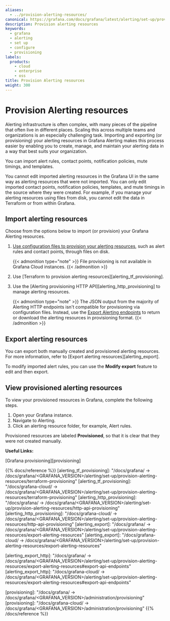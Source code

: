 ```yaml
---
aliases:
  - ../provision-alerting-resources/
canonical: https://grafana.com/docs/grafana/latest/alerting/set-up/provision-alerting-resources/
description: Provision alerting resources
keywords:
  - grafana
  - alerting
  - set up
  - configure
  - provisioning
labels:
  products:
    - cloud
    - enterprise
    - oss
title: Provision Alerting resources
weight: 300
---
```


# Provision Alerting resources

Alerting infrastructure is often complex, with many pieces of the pipeline that often live in different places. Scaling this across multiple teams and organizations is an especially challenging task. Importing and exporting (or provisioning) your alerting resources in Grafana Alerting makes this process easier by enabling you to create, manage, and maintain your alerting data in a way that best suits your organization.

You can import alert rules, contact points, notification policies, mute timings, and templates.

You cannot edit imported alerting resources in the Grafana UI in the same way as alerting resources that were not imported. You can only edit imported contact points, notification policies, templates, and mute timings in the source where they were created. For example, if you manage your alerting resources using files from disk, you cannot edit the data in Terraform or from within Grafana.

## Import alerting resources

Choose from the options below to import (or provision) your Grafana Alerting resources.

1. [Use configuration files to provision your alerting resources](/docs/grafana/<GRAFANA_VERSION>/alerting/set-up/provision-alerting-resources/file-provisioning), such as alert rules and contact points, through files on disk.

   {{< admonition type="note" >}}
   File provisioning is not available in Grafana Cloud instances.
   {{< /admonition >}}

1. Use [Terraform to provision alerting resources][alerting_tf_provisioning].

1. Use the [Alerting provisioning HTTP API][alerting_http_provisioning] to manage alerting resources.

   {{< admonition type="note" >}}
   The JSON output from the majority of Alerting HTTP endpoints isn't compatible for provisioning via configuration files.
   Instead, use the [Export Alerting endpoints](/docs/grafana/<GRAFANA_VERSION>/alerting/set-up/provision-alerting-resources/export-alerting-resources#export-api-endpoints) to return or download the alerting resources in provisioning format.
   {{< /admonition >}}

## Export alerting resources

You can export both manually created and provisioned alerting resources. For more information, refer to [Export alerting resources][alerting_export].

To modify imported alert rules, you can use the **Modify export** feature to edit and then export.

## View provisioned alerting resources

To view your provisioned resources in Grafana, complete the following steps.

1. Open your Grafana instance.
1. Navigate to Alerting.
1. Click an alerting resource folder, for example, Alert rules.

Provisioned resources are labeled **Provisioned**, so that it is clear that they were not created manually.

**Useful Links:**

[Grafana provisioning][provisioning]

{{% docs/reference %}}
[alerting_tf_provisioning]: "/docs/grafana/ -> /docs/grafana/<GRAFANA_VERSION>/alerting/set-up/provision-alerting-resources/terraform-provisioning"
[alerting_tf_provisioning]: "/docs/grafana-cloud/ -> /docs/grafana/<GRAFANA_VERSION>/alerting/set-up/provision-alerting-resources/terraform-provisioning"
[alerting_http_provisioning]: "/docs/grafana/ -> /docs/grafana/<GRAFANA_VERSION>/alerting/set-up/provision-alerting-resources/http-api-provisioning"
[alerting_http_provisioning]: "/docs/grafana-cloud/ -> /docs/grafana/<GRAFANA_VERSION>/alerting/set-up/provision-alerting-resources/http-api-provisioning"
[alerting_export]: "/docs/grafana/ -> /docs/grafana/<GRAFANA_VERSION>/alerting/set-up/provision-alerting-resources/export-alerting-resources"
[alerting_export]: "/docs/grafana-cloud/ -> /docs/grafana/<GRAFANA_VERSION>/alerting/set-up/provision-alerting-resources/export-alerting-resources"

[alerting_export_http]: "/docs/grafana/ -> /docs/grafana/<GRAFANA_VERSION>/alerting/set-up/provision-alerting-resources/export-alerting-resources#export-api-endpoints"
[alerting_export_http]: "/docs/grafana-cloud/ -> /docs/grafana/<GRAFANA_VERSION>/alerting/set-up/provision-alerting-resources/export-alerting-resources#export-api-endpoints"

[provisioning]: "/docs/grafana/ -> /docs/grafana/<GRAFANA_VERSION>/administration/provisioning"
[provisioning]: "/docs/grafana-cloud/ -> /docs/grafana/<GRAFANA_VERSION>/administration/provisioning"
{{% /docs/reference %}}
